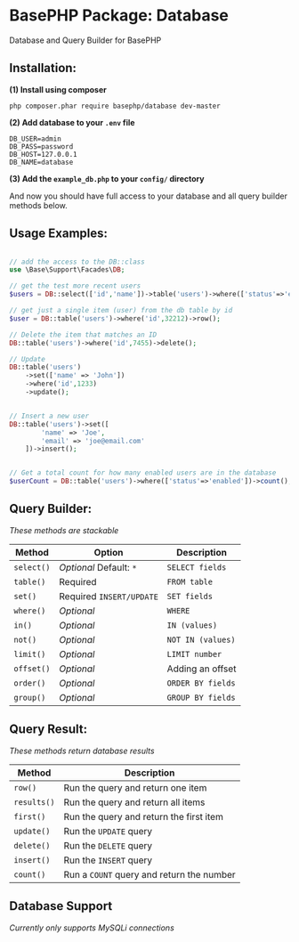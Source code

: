 # BasePHP Package: Database
Database and Query Builder for BasePHP

Installation:
---------------

**(1) Install using composer**

`php composer.phar require basephp/database dev-master`

**(2) Add database to your `.env` file**

```
DB_USER=admin
DB_PASS=password
DB_HOST=127.0.0.1
DB_NAME=database
```

**(3) Add the `example_db.php` to your `config/` directory**

And now you should have full access to your database and all query builder methods below.


Usage Examples:
---------------

```php

// add the access to the DB::class
use \Base\Support\Facades\DB;

// get the test more recent users
$users = DB::select(['id','name'])->table('users')->where(['status'=>'enabled'])->limit(10)->order('id DESC')->results();

// get just a single item (user) from the db table by id
$user = DB::table('users')->where('id',32212)->row();

// Delete the item that matches an ID
DB::table('users')->where('id',7455)->delete();

// Update
DB::table('users')
    ->set(['name' => 'John'])
    ->where('id',1233)
    ->update();


// Insert a new user
DB::table('users')->set([
        'name' => 'Joe',
        'email' => 'joe@email.com'
    ])->insert();


// Get a total count for how many enabled users are in the database
$userCount = DB::table('users')->where(['status'=>'enabled'])->count();


```

Query Builder:
---------------

*These methods are stackable*

|Method           |Option                       |Description          |
|---              |---                          |---                  |
|`select()`       | *Optional* Default: `*`     | `SELECT fields`     |
|`table()`        | Required                    | `FROM table`        |
|`set()`          | Required `INSERT/UPDATE`    | `SET fields`        |
|`where()`        | *Optional*                  | `WHERE`             |
|`in()`           | *Optional*                  | `IN (values)`       |
|`not()`          | *Optional*                  | `NOT IN (values)`   |
|`limit()`        | *Optional*                  | `LIMIT number`      |
|`offset()`       | *Optional*                  | Adding an offset    |
|`order()`        | *Optional*                  | `ORDER BY fields`   |
|`group()`        | *Optional*                  | `GROUP BY fields`   |


Query Result:
---------------

*These methods return database results*

|Method           | Description                                   |
|---              |---                                            |
|`row()`          | Run the query and return one item             |
|`results()`      | Run the query and return all items            |
|`first()`        | Run the query and return the first item       |
|`update()`       | Run the `UPDATE` query                        |
|`delete()`       | Run the `DELETE` query                        |
|`insert()`       | Run the `INSERT` query                        |
|`count()`        | Run a `COUNT` query and return the number     |


Database Support
---------------

*Currently only supports MySQLi connections*
